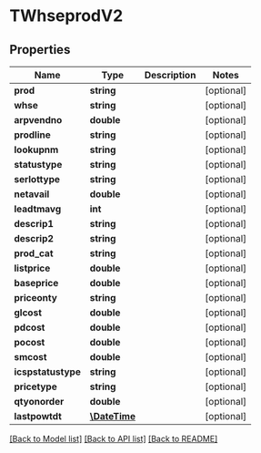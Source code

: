 # TWhseprodV2

## Properties
Name | Type | Description | Notes
------------ | ------------- | ------------- | -------------
**prod** | **string** |  | [optional] 
**whse** | **string** |  | [optional] 
**arpvendno** | **double** |  | [optional] 
**prodline** | **string** |  | [optional] 
**lookupnm** | **string** |  | [optional] 
**statustype** | **string** |  | [optional] 
**serlottype** | **string** |  | [optional] 
**netavail** | **double** |  | [optional] 
**leadtmavg** | **int** |  | [optional] 
**descrip1** | **string** |  | [optional] 
**descrip2** | **string** |  | [optional] 
**prod_cat** | **string** |  | [optional] 
**listprice** | **double** |  | [optional] 
**baseprice** | **double** |  | [optional] 
**priceonty** | **string** |  | [optional] 
**glcost** | **double** |  | [optional] 
**pdcost** | **double** |  | [optional] 
**pocost** | **double** |  | [optional] 
**smcost** | **double** |  | [optional] 
**icspstatustype** | **string** |  | [optional] 
**pricetype** | **string** |  | [optional] 
**qtyonorder** | **double** |  | [optional] 
**lastpowtdt** | [**\DateTime**](\DateTime.md) |  | [optional] 

[[Back to Model list]](../README.md#documentation-for-models) [[Back to API list]](../README.md#documentation-for-api-endpoints) [[Back to README]](../README.md)


